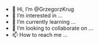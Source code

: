 - 👋 Hi, I’m @GrzegorzKrug
- 👀 I’m interested in ...
- 🌱 I’m currently learning ...
- 💞️ I’m looking to collaborate on ...
- 📫 How to reach me ...

<!---
GrzegorzKrug/GrzegorzKrug is a ✨ special ✨ repository because its `README.md` (this file) appears on your GitHub profile.
You can click the Preview link to take a look at your changes.
--->
